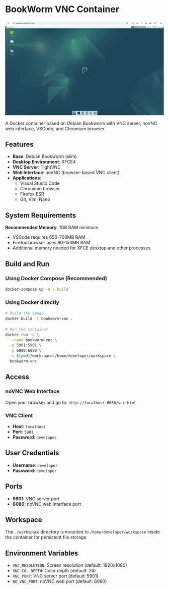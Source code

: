 # BookWorm VNC Container

![BookWorm VNC](bookworm.png)

A Docker container based on Debian Bookworm with VNC server, noVNC web interface, VSCode, and Chromium browser.

## Features

- **Base**: Debian Bookworm (slim)
- **Desktop Environment**: XFCE4
- **VNC Server**: TightVNC
- **Web Interface**: noVNC (browser-based VNC client)
- **Applications**:
  - Visual Studio Code
  - Chromium browser
  - Firefox ESR
  - Git, Vim, Nano

## System Requirements

**Recommended Memory**: 1GB RAM minimum
- VSCode requires 650-700MB RAM
- Firefox browser uses 80-150MB RAM
- Additional memory needed for XFCE desktop and other processes

## Build and Run

### Using Docker Compose (Recommended)

```bash
docker-compose up -d --build
```

### Using Docker directly

```bash
# Build the image
docker build -t bookworm-vnc .

# Run the container
docker run -d \
  --name bookworm-vnc \
  -p 5901:5901 \
  -p 6080:6080 \
  -v $(pwd)/workspace:/home/developer/workspace \
  bookworm-vnc
```

## Access

### noVNC Web Interface
Open your browser and go to: `http://localhost:6080/vnc.html`

### VNC Client
- **Host**: `localhost`
- **Port**: `5901`
- **Password**: `developer`

## User Credentials

- **Username**: `developer`
- **Password**: `developer`

## Ports

- **5901**: VNC server port
- **6080**: noVNC web interface port

## Workspace

The `./workspace` directory is mounted to `/home/developer/workspace` inside the container for persistent file storage.

## Environment Variables

- `VNC_RESOLUTION`: Screen resolution (default: 1920x1080)
- `VNC_COL_DEPTH`: Color depth (default: 24)
- `VNC_PORT`: VNC server port (default: 5901)
- `NO_VNC_PORT`: noVNC web port (default: 6080)